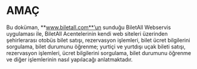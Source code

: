 # AMAÇ

Bu doküman, **www.biletall.com**’un sunduğu BiletAll Webservis uygulaması ile, BiletAll Acentelerinin kendi web siteleri üzerinden şehirlerarası otobüs bilet satışı, rezervasyon işlemleri, bilet ücret bilgilerini sorgulama, bilet durumunu öğrenme; yurtiçi ve yurtdışı uçak bileti satışı, rezervasyon işlemleri, ücret bilgilerini sorgulama, bilet durumunu öğrenme ve diğer işlemlerinin nasıl yapılacağı anlatmaktadır.
